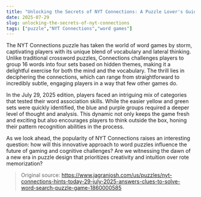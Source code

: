 ```yaml
---
title: "Unlocking the Secrets of NYT Connections: A Puzzle Lover's Guide"
date: 2025-07-29
slug: unlocking-the-secrets-of-nyt-connections
tags: ["puzzle","NYT Connections","word games"]
---
```


The NYT Connections puzzle has taken the world of word games by storm, captivating players with its unique blend of vocabulary and lateral thinking. Unlike traditional crossword puzzles, Connections challenges players to group 16 words into four sets based on hidden themes, making it a delightful exercise for both the mind and the vocabulary. The thrill lies in deciphering the connections, which can range from straightforward to incredibly subtle, engaging players in a way that few other games do.

In the July 29, 2025 edition, players faced an intriguing mix of categories that tested their word association skills. While the easier yellow and green sets were quickly identified, the blue and purple groups required a deeper level of thought and analysis. This dynamic not only keeps the game fresh and exciting but also encourages players to think outside the box, honing their pattern recognition abilities in the process.

As we look ahead, the popularity of NYT Connections raises an interesting question: how will this innovative approach to word puzzles influence the future of gaming and cognitive challenges? Are we witnessing the dawn of a new era in puzzle design that prioritizes creativity and intuition over rote memorization? 

> Original source: https://www.jagranjosh.com/us/puzzles/nyt-connections-hints-today-29-july-2025-answers-clues-to-solve-word-search-puzzle-game-1860000585